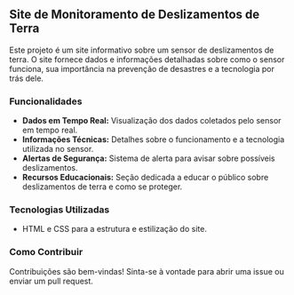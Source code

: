 ## Site de Monitoramento de Deslizamentos de Terra

Este projeto é um site informativo sobre um sensor de deslizamentos de terra. O site fornece dados e informações detalhadas sobre como o sensor funciona, sua importância na prevenção de desastres e a tecnologia por trás dele.

### Funcionalidades
- **Dados em Tempo Real:** Visualização dos dados coletados pelo sensor em tempo real.
- **Informações Técnicas:** Detalhes sobre o funcionamento e a tecnologia utilizada no sensor.
- **Alertas de Segurança:** Sistema de alerta para avisar sobre possíveis deslizamentos.
- **Recursos Educacionais:** Seção dedicada a educar o público sobre deslizamentos de terra e como se proteger.

### Tecnologias Utilizadas
- HTML e CSS para a estrutura e estilização do site.

### Como Contribuir
Contribuições são bem-vindas! Sinta-se à vontade para abrir uma issue ou enviar um pull request.
